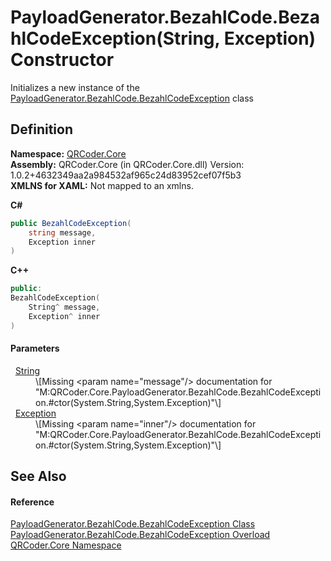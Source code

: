 # PayloadGenerator.BezahlCode.BezahlCodeException(String, Exception) Constructor


Initializes a new instance of the <a href="T_QRCoder_Core_PayloadGenerator_BezahlCode_BezahlCodeException.md">PayloadGenerator.BezahlCode.BezahlCodeException</a> class



## Definition
**Namespace:** <a href="N_QRCoder_Core.md">QRCoder.Core</a>  
**Assembly:** QRCoder.Core (in QRCoder.Core.dll) Version: 1.0.2+4632349aa2a984532af965c24d83952cef07f5b3  
**XMLNS for XAML:** Not mapped to an xmlns.

**C#**
``` C#
public BezahlCodeException(
	string message,
	Exception inner
)
```
**C++**
``` C++
public:
BezahlCodeException(
	String^ message, 
	Exception^ inner
)
```



#### Parameters
<dl><dt>  <a href="https://learn.microsoft.com/dotnet/api/system.string" target="_blank" rel="noopener noreferrer">String</a></dt><dd>\[Missing &lt;param name="message"/&gt; documentation for "M:QRCoder.Core.PayloadGenerator.BezahlCode.BezahlCodeException.#ctor(System.String,System.Exception)"\]</dd><dt>  <a href="https://learn.microsoft.com/dotnet/api/system.exception" target="_blank" rel="noopener noreferrer">Exception</a></dt><dd>\[Missing &lt;param name="inner"/&gt; documentation for "M:QRCoder.Core.PayloadGenerator.BezahlCode.BezahlCodeException.#ctor(System.String,System.Exception)"\]</dd></dl>

## See Also


#### Reference
<a href="T_QRCoder_Core_PayloadGenerator_BezahlCode_BezahlCodeException.md">PayloadGenerator.BezahlCode.BezahlCodeException Class</a>  
<a href="Overload_QRCoder_Core_PayloadGenerator_BezahlCode_BezahlCodeException__ctor.md">PayloadGenerator.BezahlCode.BezahlCodeException Overload</a>  
<a href="N_QRCoder_Core.md">QRCoder.Core Namespace</a>  
